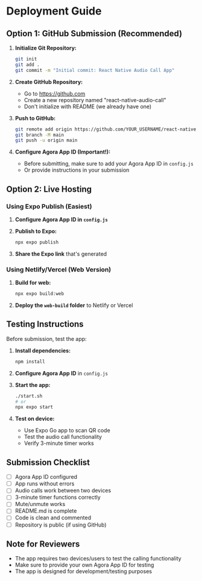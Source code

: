 # Deployment Guide

## Option 1: GitHub Submission (Recommended)

1. **Initialize Git Repository:**
   ```bash
   git init
   git add .
   git commit -m "Initial commit: React Native Audio Call App"
   ```

2. **Create GitHub Repository:**
   - Go to https://github.com
   - Create a new repository named "react-native-audio-call"
   - Don't initialize with README (we already have one)

3. **Push to GitHub:**
   ```bash
   git remote add origin https://github.com/YOUR_USERNAME/react-native-audio-call.git
   git branch -M main
   git push -u origin main
   ```

4. **Configure Agora App ID (Important!):**
   - Before submitting, make sure to add your Agora App ID in `config.js`
   - Or provide instructions in your submission

## Option 2: Live Hosting

### Using Expo Publish (Easiest)

1. **Configure Agora App ID in `config.js`**

2. **Publish to Expo:**
   ```bash
   npx expo publish
   ```

3. **Share the Expo link** that's generated

### Using Netlify/Vercel (Web Version)

1. **Build for web:**
   ```bash
   npx expo build:web
   ```

2. **Deploy the `web-build` folder** to Netlify or Vercel

## Testing Instructions

Before submission, test the app:

1. **Install dependencies:**
   ```bash
   npm install
   ```

2. **Configure Agora App ID** in `config.js`

3. **Start the app:**
   ```bash
   ./start.sh
   # or
   npx expo start
   ```

4. **Test on device:**
   - Use Expo Go app to scan QR code
   - Test the audio call functionality
   - Verify 3-minute timer works

## Submission Checklist

- [ ] Agora App ID configured
- [ ] App runs without errors
- [ ] Audio calls work between two devices
- [ ] 3-minute timer functions correctly
- [ ] Mute/unmute works
- [ ] README.md is complete
- [ ] Code is clean and commented
- [ ] Repository is public (if using GitHub)

## Note for Reviewers

- The app requires two devices/users to test the calling functionality
- Make sure to provide your own Agora App ID for testing
- The app is designed for development/testing purposes
